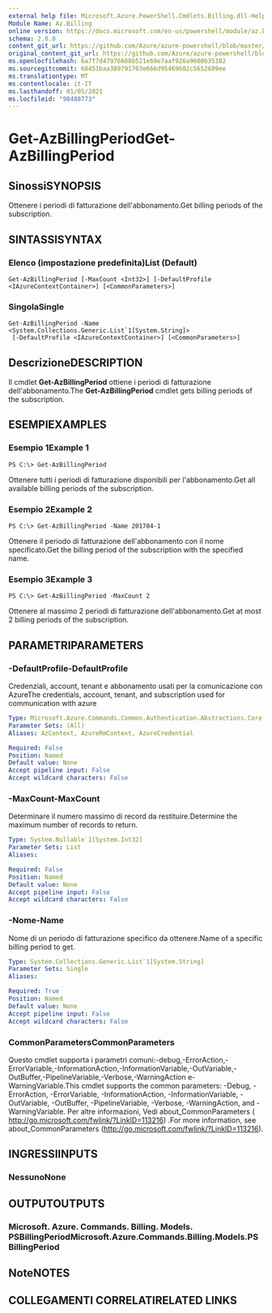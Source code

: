 ```yaml
---
external help file: Microsoft.Azure.PowerShell.Cmdlets.Billing.dll-Help.xml
Module Name: Az.Billing
online version: https://docs.microsoft.com/en-us/powershell/module/az.billing/get-azbillingperiod
schema: 2.0.0
content_git_url: https://github.com/Azure/azure-powershell/blob/master/src/Billing/Billing/help/Get-AzBillingPeriod.md
original_content_git_url: https://github.com/Azure/azure-powershell/blob/master/src/Billing/Billing/help/Get-AzBillingPeriod.md
ms.openlocfilehash: 6a7f7d47976608b521e69e7aaf926a9600b35382
ms.sourcegitcommit: 68451baa389791703e666d95469602c5652609ee
ms.translationtype: MT
ms.contentlocale: it-IT
ms.lasthandoff: 01/05/2021
ms.locfileid: "98488773"
---
```

# <span data-ttu-id="a5905-101">Get-AzBillingPeriod</span><span class="sxs-lookup"><span data-stu-id="a5905-101">Get-AzBillingPeriod</span></span>

## <span data-ttu-id="a5905-102">Sinossi</span><span class="sxs-lookup"><span data-stu-id="a5905-102">SYNOPSIS</span></span>
<span data-ttu-id="a5905-103">Ottenere i periodi di fatturazione dell'abbonamento.</span><span class="sxs-lookup"><span data-stu-id="a5905-103">Get billing periods of the subscription.</span></span>

## <span data-ttu-id="a5905-104">SINTASSI</span><span class="sxs-lookup"><span data-stu-id="a5905-104">SYNTAX</span></span>

### <span data-ttu-id="a5905-105">Elenco (impostazione predefinita)</span><span class="sxs-lookup"><span data-stu-id="a5905-105">List (Default)</span></span>
```
Get-AzBillingPeriod [-MaxCount <Int32>] [-DefaultProfile <IAzureContextContainer>] [<CommonParameters>]
```

### <span data-ttu-id="a5905-106">Singola</span><span class="sxs-lookup"><span data-stu-id="a5905-106">Single</span></span>
```
Get-AzBillingPeriod -Name <System.Collections.Generic.List`1[System.String]>
 [-DefaultProfile <IAzureContextContainer>] [<CommonParameters>]
```

## <span data-ttu-id="a5905-107">Descrizione</span><span class="sxs-lookup"><span data-stu-id="a5905-107">DESCRIPTION</span></span>
<span data-ttu-id="a5905-108">Il cmdlet **Get-AzBillingPeriod** ottiene i periodi di fatturazione dell'abbonamento.</span><span class="sxs-lookup"><span data-stu-id="a5905-108">The **Get-AzBillingPeriod** cmdlet gets billing periods of the subscription.</span></span>

## <span data-ttu-id="a5905-109">ESEMPI</span><span class="sxs-lookup"><span data-stu-id="a5905-109">EXAMPLES</span></span>

### <span data-ttu-id="a5905-110">Esempio 1</span><span class="sxs-lookup"><span data-stu-id="a5905-110">Example 1</span></span>
```
PS C:\> Get-AzBillingPeriod
```

<span data-ttu-id="a5905-111">Ottenere tutti i periodi di fatturazione disponibili per l'abbonamento.</span><span class="sxs-lookup"><span data-stu-id="a5905-111">Get all available billing periods of the subscription.</span></span>

### <span data-ttu-id="a5905-112">Esempio 2</span><span class="sxs-lookup"><span data-stu-id="a5905-112">Example 2</span></span>
```
PS C:\> Get-AzBillingPeriod -Name 201704-1
```

<span data-ttu-id="a5905-113">Ottenere il periodo di fatturazione dell'abbonamento con il nome specificato.</span><span class="sxs-lookup"><span data-stu-id="a5905-113">Get the billing period of the subscription with the specified name.</span></span>

### <span data-ttu-id="a5905-114">Esempio 3</span><span class="sxs-lookup"><span data-stu-id="a5905-114">Example 3</span></span>
```
PS C:\> Get-AzBillingPeriod -MaxCount 2
```

<span data-ttu-id="a5905-115">Ottenere al massimo 2 periodi di fatturazione dell'abbonamento.</span><span class="sxs-lookup"><span data-stu-id="a5905-115">Get at most 2 billing periods of the subscription.</span></span>

## <span data-ttu-id="a5905-116">PARAMETRI</span><span class="sxs-lookup"><span data-stu-id="a5905-116">PARAMETERS</span></span>

### <span data-ttu-id="a5905-117">-DefaultProfile</span><span class="sxs-lookup"><span data-stu-id="a5905-117">-DefaultProfile</span></span>
<span data-ttu-id="a5905-118">Credenziali, account, tenant e abbonamento usati per la comunicazione con Azure</span><span class="sxs-lookup"><span data-stu-id="a5905-118">The credentials, account, tenant, and subscription used for communication with azure</span></span>

```yaml
Type: Microsoft.Azure.Commands.Common.Authentication.Abstractions.Core.IAzureContextContainer
Parameter Sets: (All)
Aliases: AzContext, AzureRmContext, AzureCredential

Required: False
Position: Named
Default value: None
Accept pipeline input: False
Accept wildcard characters: False
```

### <span data-ttu-id="a5905-119">-MaxCount</span><span class="sxs-lookup"><span data-stu-id="a5905-119">-MaxCount</span></span>
<span data-ttu-id="a5905-120">Determinare il numero massimo di record da restituire.</span><span class="sxs-lookup"><span data-stu-id="a5905-120">Determine the maximum number of records to return.</span></span>

```yaml
Type: System.Nullable`1[System.Int32]
Parameter Sets: List
Aliases:

Required: False
Position: Named
Default value: None
Accept pipeline input: False
Accept wildcard characters: False
```

### <span data-ttu-id="a5905-121">-Nome</span><span class="sxs-lookup"><span data-stu-id="a5905-121">-Name</span></span>
<span data-ttu-id="a5905-122">Nome di un periodo di fatturazione specifico da ottenere.</span><span class="sxs-lookup"><span data-stu-id="a5905-122">Name of a specific billing period to get.</span></span>

```yaml
Type: System.Collections.Generic.List`1[System.String]
Parameter Sets: Single
Aliases:

Required: True
Position: Named
Default value: None
Accept pipeline input: False
Accept wildcard characters: False
```

### <span data-ttu-id="a5905-123">CommonParameters</span><span class="sxs-lookup"><span data-stu-id="a5905-123">CommonParameters</span></span>
<span data-ttu-id="a5905-124">Questo cmdlet supporta i parametri comuni:-debug,-ErrorAction,-ErrorVariable,-InformationAction,-InformationVariable,-OutVariable,-OutBuffer,-PipelineVariable,-Verbose,-WarningAction e-WarningVariable.</span><span class="sxs-lookup"><span data-stu-id="a5905-124">This cmdlet supports the common parameters: -Debug, -ErrorAction, -ErrorVariable, -InformationAction, -InformationVariable, -OutVariable, -OutBuffer, -PipelineVariable, -Verbose, -WarningAction, and -WarningVariable.</span></span> <span data-ttu-id="a5905-125">Per altre informazioni, Vedi about_CommonParameters ( http://go.microsoft.com/fwlink/?LinkID=113216) .</span><span class="sxs-lookup"><span data-stu-id="a5905-125">For more information, see about_CommonParameters (http://go.microsoft.com/fwlink/?LinkID=113216).</span></span>

## <span data-ttu-id="a5905-126">INGRESSI</span><span class="sxs-lookup"><span data-stu-id="a5905-126">INPUTS</span></span>

### <span data-ttu-id="a5905-127">Nessuno</span><span class="sxs-lookup"><span data-stu-id="a5905-127">None</span></span>

## <span data-ttu-id="a5905-128">OUTPUT</span><span class="sxs-lookup"><span data-stu-id="a5905-128">OUTPUTS</span></span>

### <span data-ttu-id="a5905-129">Microsoft. Azure. Commands. Billing. Models. PSBillingPeriod</span><span class="sxs-lookup"><span data-stu-id="a5905-129">Microsoft.Azure.Commands.Billing.Models.PSBillingPeriod</span></span>

## <span data-ttu-id="a5905-130">Note</span><span class="sxs-lookup"><span data-stu-id="a5905-130">NOTES</span></span>

## <span data-ttu-id="a5905-131">COLLEGAMENTI CORRELATI</span><span class="sxs-lookup"><span data-stu-id="a5905-131">RELATED LINKS</span></span>
